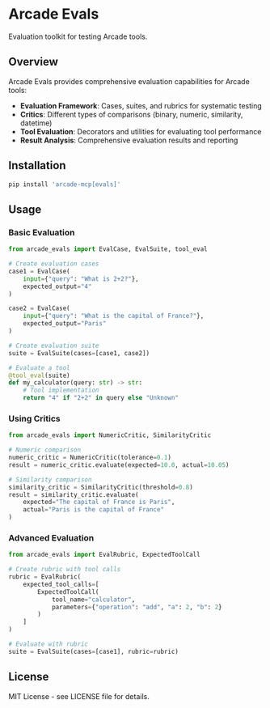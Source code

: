 # Arcade Evals

Evaluation toolkit for testing Arcade tools.

## Overview

Arcade Evals provides comprehensive evaluation capabilities for Arcade tools:

- **Evaluation Framework**: Cases, suites, and rubrics for systematic testing
- **Critics**: Different types of comparisons (binary, numeric, similarity, datetime)
- **Tool Evaluation**: Decorators and utilities for evaluating tool performance
- **Result Analysis**: Comprehensive evaluation results and reporting

## Installation

```bash
pip install 'arcade-mcp[evals]'
```

## Usage

### Basic Evaluation

```python
from arcade_evals import EvalCase, EvalSuite, tool_eval

# Create evaluation cases
case1 = EvalCase(
    input={"query": "What is 2+2?"},
    expected_output="4"
)

case2 = EvalCase(
    input={"query": "What is the capital of France?"},
    expected_output="Paris"
)

# Create evaluation suite
suite = EvalSuite(cases=[case1, case2])

# Evaluate a tool
@tool_eval(suite)
def my_calculator(query: str) -> str:
    # Tool implementation
    return "4" if "2+2" in query else "Unknown"
```

### Using Critics

```python
from arcade_evals import NumericCritic, SimilarityCritic

# Numeric comparison
numeric_critic = NumericCritic(tolerance=0.1)
result = numeric_critic.evaluate(expected=10.0, actual=10.05)

# Similarity comparison
similarity_critic = SimilarityCritic(threshold=0.8)
result = similarity_critic.evaluate(
    expected="The capital of France is Paris",
    actual="Paris is the capital of France"
)
```

### Advanced Evaluation

```python
from arcade_evals import EvalRubric, ExpectedToolCall

# Create rubric with tool calls
rubric = EvalRubric(
    expected_tool_calls=[
        ExpectedToolCall(
            tool_name="calculator",
            parameters={"operation": "add", "a": 2, "b": 2}
        )
    ]
)

# Evaluate with rubric
suite = EvalSuite(cases=[case1], rubric=rubric)
```

## License

MIT License - see LICENSE file for details.
